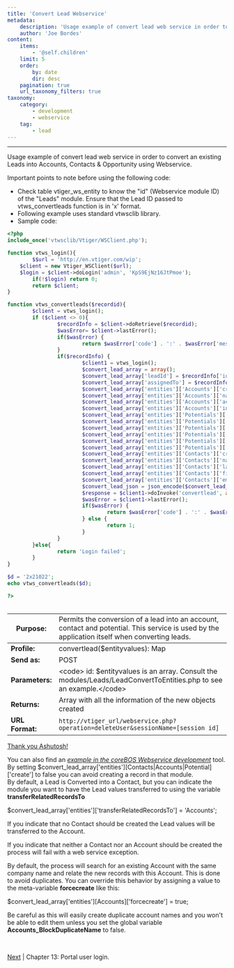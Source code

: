 ```yaml
---
title: 'Convert Lead Webservice'
metadata:
    description: 'Usage example of convert lead web service in order to convert an existing Leads into Accounts, Contacts & Opportunity using Webservice'
    author: 'Joe Bordes'
content:
    items:
        - '@self.children'
    limit: 5
    order:
        by: date
        dir: desc
    pagination: true
    url_taxonomy_filters: true
taxonomy:
    category:
        - development
        - webservice
    tag:
        - lead
---
```

---
Usage example of convert lead web service in order to convert an
existing Leads into Accounts, Contacts & Opportunity using Webservice.

Important points to note before using the following code:

-   Check table vtiger_ws_entity to know the "id" (Webservice module ID) of the "Leads" module. Ensure that the Lead ID passed to vtws_convertleads function is in 'x' format.
-   Following example uses standard vtwsclib library.
-   Sample code:

```php
<?php
include_once('vtwsclib/Vtiger/WSClient.php');

function vtws_login(){
        $$url = 'http://en.vtiger.com/wip';
	$client = new Vtiger_WSClient($url);
	$login = $client->doLogin('admin', 'KpS9EjNz16JtPmoe');
        if(!$login) return 0;
        return $client;
}

function vtws_convertleads($recordid){
        $client = vtws_login();
        if ($client <> 0){
                $recordInfo = $client->doRetrieve($recordid);
                $wasError= $client->lastError();
                if($wasError) {
                        return $wasError['code'] . ':' . $wasError['message'];
                }
                if($recordInfo) {
                        $client1 = vtws_login();
                        $convert_lead_array = array();
                        $convert_lead_array['leadId'] = $recordInfo['id'];
                        $convert_lead_array['assignedTo'] = $recordInfo['assigned_user_id'];
                        $convert_lead_array['entities']['Accounts']['create']=true;
                        $convert_lead_array['entities']['Accounts']['name']='Accounts';
                        $convert_lead_array['entities']['Accounts']['accountname'] = $recordInfo['company'];
                        $convert_lead_array['entities']['Accounts']['industry']=$recordInfo['industry'];
                        $convert_lead_array['entities']['Potentials']['create']=true;
                        $convert_lead_array['entities']['Potentials']['name']='Potentials';
                        $convert_lead_array['entities']['Potentials']['potentialname']=$recordInfo['company'];
                        $convert_lead_array['entities']['Potentials']['closingdate']= date("Y-m-d", strtotime("+1 week Saturday"));
                        $convert_lead_array['entities']['Potentials']['sales_stage']= 'Prospecting';
                        $convert_lead_array['entities']['Potentials']['amount']= 0;
                        $convert_lead_array['entities']['Contacts']['create']=true;
                        $convert_lead_array['entities']['Contacts']['name']='Contacts';
                        $convert_lead_array['entities']['Contacts']['lastname']=$recordInfo['lastname'];
                        $convert_lead_array['entities']['Contacts']['firstname']=$recordInfo['firstname'];
                        $convert_lead_array['entities']['Contacts']['email']=$recordInfo['email'];
                        $convert_lead_json = json_encode($convert_lead_array);
                        $response = $client1->doInvoke('convertlead', array('element'=>$convert_lead_json));
                        $wasError = $client1->lastError();
                        if($wasError) {
                                return $wasError['code'] . ':' . $wasError['message'];
                        } else {
                                return 1;
                        }
                }
        }else{
                return 'Login failed';
        }
}

$d = '2x21022';
echo vtws_convertleads($d);

?>
```

<table>
<thead>
<table class="table table-striped">
<th>Purpose:</th>
<td>Permits the conversion of a lead into an account, contact and potential. This service is used by the application itself when converting leads.</td>
</tr>
</thead>
<tbody>
<tr class="odd">
<td><strong>Profile:</strong></td>
<td>convertlead($entityvalues): Map</td>
</tr>
<tr class="even">
<td><strong>Send as:</strong></td>
<td>POST</td>
</tr>
<tr class="odd">
<td><strong>Parameters:</strong></td>
<td>&lt;code&gt; id: $entityvalues is an array. Consult the modules/Leads/LeadConvertToEntities.php to see an example.&lt;/code&gt;</td>
</tr>
<tr class="even">
<td><strong>Returns:</strong></td>
<td>Array with all the information of the new objects created</td>
</tr>
<tr class="odd">
<td><strong>URL Format:</strong></td>
<td><code>http://vtiger_url/webservice.php?operation=deleteUser&amp;sessionName=[session id]</code></td>
</tr>
</tbody>
</table>


<a href="https://discussions.vtiger.com//discussion/166499/usage-example-of-convert-lead-webservice">Thank you Ashutosh!</a></br>


<div class="notices blue">
You can also find an <a href="https://github.com/tsolucio/coreBOSwsDevelopment/blob/master/testcode/470_convertLead.php"><i>example in the coreBOS Webservice development</i></a> tool.
</div>

<div class="notices blue">
By setting $convert_lead_array['entities'][Contacts|Accounts|Potential]['create'] to false you can avoid creating a record in that module.
</div>

<div class="notices blue">
By default, a Lead is Converted into a Contact, but you can indicate the module you want to have the Lead values transferred to using the variable <strong>transferRelatedRecordsTo</strong>

 $convert_lead_array['entities']['transferRelatedRecordsTo'] = 'Accounts';

If you indicate that no Contact should be created the Lead values will be transferred to the Account.

If you indicate that neither a Contact nor an Account should be created the process will fail with a web service exception.
</div>

<div class="notices blue">
By default, the process will search for an existing Account with the same company name and relate the new records with this Account. This is done to avoid duplicates. You can override this behavior by assigning a value to the meta-variable <strong>forcecreate</strong> like this:

 $convert_lead_array['entities'][Accounts]['forcecreate'] = true;

Be careful as this will easily create duplicate account names and you won't be able to edit them unless you set the global variable <strong>Accounts_BlockDuplicateName</strong> to false.
</div>

<br>


<a href="http://localhost/coreBOSDocumentation/configuration-tools/webservice-development/login">Next</a> | Chapter 13: Portal user login.

